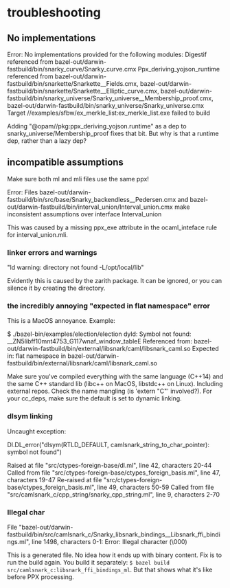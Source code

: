 # troubleshooting

## No implementations

Error: No implementations provided for the following modules:
         Digestif referenced from bazel-out/darwin-fastbuild/bin/snarky_curve/Snarky_curve.cmx
         Ppx_deriving_yojson_runtime referenced from bazel-out/darwin-fastbuild/bin/snarkette/Snarkette__Fields.cmx,
           bazel-out/darwin-fastbuild/bin/snarkette/Snarkette__Elliptic_curve.cmx,
           bazel-out/darwin-fastbuild/bin/snarky_universe/Snarky_universe__Membership_proof.cmx,
           bazel-out/darwin-fastbuild/bin/snarky_universe/Snarky_universe.cmx
Target //examples/sfbw/ex_merkle_list:ex_merkle_list.exe failed to build

Adding "@opam//pkg:ppx_deriving_yojson.runtime" as a dep to
snarky_universe/Membership_proof fixes that bit. But why is that a
runtime dep, rather than a lazy dep?

## incompatible assumptions

Make sure both ml and mli files use the same ppx!

Error: Files bazel-out/darwin-fastbuild/bin/src/base/Snarky_backendless__Pedersen.cmx
       and bazel-out/darwin-fastbuild/bin/interval_union/Interval_union.cmx
       make inconsistent assumptions over interface Interval_union

This was caused by a missing ppx_exe attribute in the ocaml_inteface
rule for interval_union.mli.

### linker errors and warnings

"ld warning: directory not found -L/opt/local/lib"

Evidently this is caused by the zarith package. It can be ignored, or
you can silence it by creating the directory.

### the incredibly annoying "expected in flat namespace" error

This is a MacOS annoyance.  Example:

$ ./bazel-bin/examples/election/election
dyld: Symbol not found: __ZN5libff10mnt4753_G117wnaf_window_tableE
  Referenced from: bazel-out/darwin-fastbuild/bin/external/libsnark/caml/libsnark_caml.so
  Expected in: flat namespace
 in bazel-out/darwin-fastbuild/bin/external/libsnark/caml/libsnark_caml.so

Make sure you've compiled everything with the same language (C++14)
and the same C++ standard lib (libc++ on MacOS, libstdc++ on Linux).
Including external repos. Check the name mangling (is 'extern "C"'
involved?).  For your cc_deps, make sure the default is set to dynamic linking.


### dlsym linking

Uncaught exception:

  Dl.DL_error("dlsym(RTLD_DEFAULT, camlsnark_string_to_char_pointer): symbol not found")

Raised at file "src/ctypes-foreign-base/dl.ml", line 42, characters 20-44
Called from file "src/ctypes-foreign-base/ctypes_foreign_basis.ml", line 47, characters 19-47
Re-raised at file "src/ctypes-foreign-base/ctypes_foreign_basis.ml", line 49, characters 50-59
Called from file "src/camlsnark_c/cpp_string/snarky_cpp_string.ml", line 9, characters 2-70

### Illegal char

File "bazel-out/darwin-fastbuild/bin/src/camlsnark_c/Snarky_libsnark_bindings__Libsnark_ffi_bindings.ml", line 1498, characters 0-1:
Error: Illegal character (\000)

This is a generated file. No idea how it ends up with binary content.
Fix is to run the build again. You build it separately: `$ bazel build
src/camlsnark_c:libsnark_ffi_bindings_ml`. But that shows what it's
like before PPX processing.
